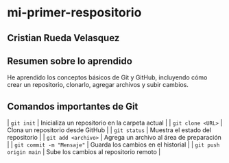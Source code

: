 # mi-primer-respositorio

## Cristian Rueda Velasquez

## Resumen sobre lo aprendido
He aprendido los conceptos básicos de Git y GitHub, incluyendo cómo crear un repositorio, clonarlo, agregar archivos y subir cambios.


## Comandos importantes de Git

| `git init` | Inicializa un repositorio en la carpeta actual |
| `git clone <URL>` | Clona un repositorio desde GitHub |
| `git status` | Muestra el estado del repositorio |
| `git add <archivo>` | Agrega un archivo al área de preparación |
| `git commit -m "Mensaje"` | Guarda los cambios en el historial |
| `git push origin main` | Sube los cambios al repositorio remoto |